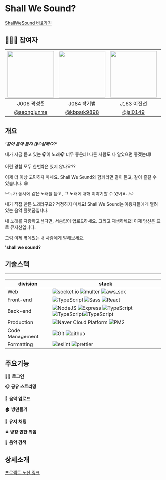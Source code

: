# Shall We Sound?

[ShallWeSound 바로가기]('https://shallwesound.p-e.kr/')

## 👨‍👨‍👦 참여자

| <img src="https://avatars.githubusercontent.com/u/72444675?s=100&v=4" width=150/> | <img src="https://avatars.githubusercontent.com/u/20368760?s=100&v=4" width=150/> | <img src="https://avatars.githubusercontent.com/u/76390004?s=120&v=4" width=150/> | <img src="https://avatars.githubusercontent.com/u/68405887?v=4" width=150/> |
| :-------------------------------------------------------------------------------: | :-------------------------------------------------------------------------------: | :-------------------------------------------------------------------------------: | :-------------------------------------------------------------------------: |
|                                    J006 곽성준                                    |                                    J084 박기범                                    |                                    J163 이진선                                    |                                 J171 이홍덕                                 |
|                   [@seongjunme](https://github.com/seongjunme)                    |                   [@kbpark9898](https://github.com/kbpark9898)                    |                      [@jsl0149](https://github.com/jsl0149)                       |                [@doggydeok2](https://github.com/doggydeok2)                 |

## 개요

**_'같이 음악 듣지 않으실래요?'_**

내가 지금 듣고 있는 🎧이 노래🎧 너무 좋은데! 다른 사람도 다 알았으면 좋겠는데!

이런 경험 모두 한번씩은 있지 않나요??

이제 더 이상 고민하지 마세요. Shall We Sound와 함께라면 같이 듣고, 같이 즐길 수 있습니다. 😆

모두가 동시에 같은 노래를 듣고, 그 노래에 대해 이야기할 수 있어요. 🎶🎶

내가 직접 만든 노래라구요? 걱정하지 마세요! Shall We Sound는 이용자들에게 열려있는 음악 플랫폼입니다.

내 노래를 자랑하고 싶다면, 서슴없이 업로드하세요. 그리고 재생하세요! 이제 당신은 프로 뮤지션입니다.

그럼 이제 옆에있는 내 사람에게 말해보세요.

**'shall we sound?'**

## 기술스택

---

| division        | stack                                                                                                                                                                                                                                                                                                                                                                                  |
| --------------- | -------------------------------------------------------------------------------------------------------------------------------------------------------------------------------------------------------------------------------------------------------------------------------------------------------------------------------------------------------------------------------------- |
| Web             | ![socket.io](https://img.shields.io/badge/socket.io-v4.3.1-white?logo=socket.io) ![multer](https://img.shields.io/badge/multer-v1.4.3-white?logo=node.js) ![aws_sdk](https://img.shields.io/badge/aws_sdk-v2.348.0-orange?logo=amazon)                                                                                                                                                 |
| Front-end       | ![TypeScript](https://img.shields.io/badge/TypeScript-v4.4.4-blue?logo=TypeScript) ![Sass](https://img.shields.io/badge/Sass-v1.43.4-pink?logo=Sass) ![React](https://img.shields.io/badge/React-v17.0.2-blue?logo=react)                                                                                                                                                              |
| Back-end        | ![NodeJS](https://img.shields.io/badge/node.js-v14.15-green?logo=node.js) ![Express](https://img.shields.io/badge/Express-v4.16.1-9cf?logo=express) ![TypeScript](https://img.shields.io/badge/TypeScript-v4.4.4-blue?logo=TypeScript)![TypeScript](https://img.shields.io/badge/Redis-v6.2.5-red?logo=redis)![TypeScript](https://img.shields.io/badge/MySQL-v5.7.17-blue?logo=MySQL) |
| Production      | ![Naver Cloud Platform](https://img.shields.io/badge/NCP-NaverNCloud-9cf&color=brightgreen?logo=naver) ![PM2](https://img.shields.io/badge/PM2-nodeJS_BG_runtime-9cf?logo=pm2)                                                                                                                                                                                                         |
| Code Management | ![Git](https://img.shields.io/badge/Git-v2.34.0-red?logo=Git) ![github](https://img.shields.io/badge/GitHub-gray?logo=github)                                                                                                                                                                                                                                                          |
| Formatting      | ![eslint](https://img.shields.io/badge/eslint-v2.2.2-purple?logo=eslint) ![prettier](https://img.shields.io/badge/prettier-v9.0.0-yellow?logo=prettier)                                                                                                                                                                                                                                |

## 주요기능

👨‍💻 **로그인**

🎧 **공유 스트리밍**

🎼 **음악 업로드**

🏠 **방만들기**

💬 **유저** **채팅**

♻️ **방장 권한 위임**

🔎 **음악 검색**

## 상세소개

[프로젝트 노션 링크](https://www.notion.so/d42fb316e50d4e199e4f27559d1ebe3d?v=f33e3ada30064e5faafdaad174b7dd11&p=e15fcfdb965b4aa08bf9c8c5cf795796)
